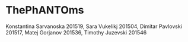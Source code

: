 # ThePhANTOms
 Konstantina Sarvanoska 201519, Sara Vukelikj 201504, Dimitar Pavlovski 201517, Matej Gorjanov 201536, Timothy Juzevski 201546
